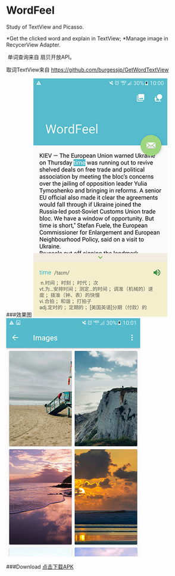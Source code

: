 # WordFeel

Study of TextView and Picasso.

*Get the clicked word and explain in TextView;
*Manage image in RecycerView Adapter.

 单词查询来自 扇贝开放API。
 
取词TextView来自 https://github.com/burgessjp/GetWordTextView

###效果图
![RandomPicker](https://raw.githubusercontent.com/XunMengWinter/source/master/images/WordFeel.jpg)
![RandomPicker](https://raw.githubusercontent.com/XunMengWinter/source/master/images/WordFeel2.jpg)

###Download
[点击下载APK](https://raw.githubusercontent.com/XunMengWinter/source/master/apk/WordFeel.apk)

